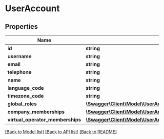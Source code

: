 # UserAccount

## Properties
Name | Type | Description | Notes
------------ | ------------- | ------------- | -------------
**id** | **string** |  | [optional] 
**username** | **string** |  | [optional] 
**email** | **string** |  | [optional] 
**telephone** | **string** |  | [optional] 
**name** | **string** |  | [optional] 
**language_code** | **string** |  | [optional] 
**timezone_code** | **string** |  | [optional] 
**global_roles** | [**\Swagger\Client\Model\UserAccountRole[]**](UserAccountRole.md) |  | [optional] 
**company_memberships** | [**\Swagger\Client\Model\UserAccountCompanyMembership[]**](UserAccountCompanyMembership.md) |  | [optional] 
**virtual_operator_memberships** | [**\Swagger\Client\Model\UserAccountVirtualOperatorMembership[]**](UserAccountVirtualOperatorMembership.md) |  | [optional] 

[[Back to Model list]](../README.md#documentation-for-models) [[Back to API list]](../README.md#documentation-for-api-endpoints) [[Back to README]](../README.md)


